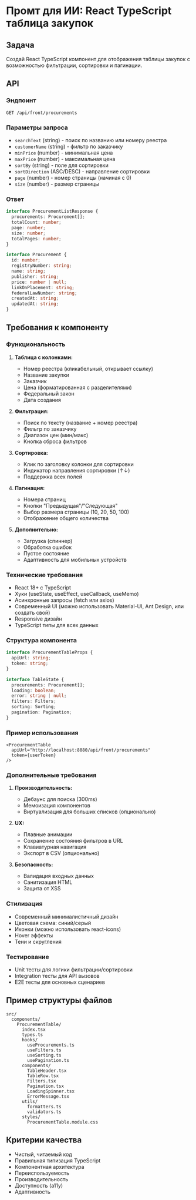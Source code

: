 # Промт для ИИ: React TypeScript таблица закупок

## Задача

Создай React TypeScript компонент для отображения таблицы закупок с возможностью фильтрации, сортировки и пагинации.

## API

### Эндпоинт
```
GET /api/front/procurements
```

### Параметры запроса
- `searchText` (string) - поиск по названию или номеру реестра
- `customerName` (string) - фильтр по заказчику
- `minPrice` (number) - минимальная цена
- `maxPrice` (number) - максимальная цена
- `sortBy` (string) - поле для сортировки
- `sortDirection` (ASC/DESC) - направление сортировки
- `page` (number) - номер страницы (начиная с 0)
- `size` (number) - размер страницы

### Ответ
```typescript
interface ProcurementListResponse {
  procurements: Procurement[];
  totalCount: number;
  page: number;
  size: number;
  totalPages: number;
}

interface Procurement {
  id: number;
  registryNumber: string;
  name: string;
  publisher: string;
  price: number | null;
  linkOnPlacement: string;
  federalLawNumber: string;
  createdAt: string;
  updatedAt: string;
}
```

## Требования к компоненту

### Функциональность
1. **Таблица с колонками:**
   - Номер реестра (кликабельный, открывает ссылку)
   - Название закупки
   - Заказчик
   - Цена (форматированная с разделителями)
   - Федеральный закон
   - Дата создания

2. **Фильтрация:**
   - Поиск по тексту (название + номер реестра)
   - Фильтр по заказчику
   - Диапазон цен (мин/макс)
   - Кнопка сброса фильтров

3. **Сортировка:**
   - Клик по заголовку колонки для сортировки
   - Индикатор направления сортировки (↑↓)
   - Поддержка всех полей

4. **Пагинация:**
   - Номера страниц
   - Кнопки "Предыдущая"/"Следующая"
   - Выбор размера страницы (10, 20, 50, 100)
   - Отображение общего количества

5. **Дополнительно:**
   - Загрузка (спиннер)
   - Обработка ошибок
   - Пустое состояние
   - Адаптивность для мобильных устройств

### Технические требования
- React 18+ с TypeScript
- Хуки (useState, useEffect, useCallback, useMemo)
- Асинхронные запросы (fetch или axios)
- Современный UI (можно использовать Material-UI, Ant Design, или создать свой)
- Responsive дизайн
- TypeScript типы для всех данных

### Структура компонента
```typescript
interface ProcurementTableProps {
  apiUrl: string;
  token: string;
}

interface TableState {
  procurements: Procurement[];
  loading: boolean;
  error: string | null;
  filters: Filters;
  sorting: Sorting;
  pagination: Pagination;
}
```

### Пример использования
```tsx
<ProcurementTable 
  apiUrl="http://localhost:8080/api/front/procurements"
  token={userToken}
/>
```

### Дополнительные требования
1. **Производительность:**
   - Дебаунс для поиска (300ms)
   - Мемоизация компонентов
   - Виртуализация для больших списков (опционально)

2. **UX:**
   - Плавные анимации
   - Сохранение состояния фильтров в URL
   - Клавиатурная навигация
   - Экспорт в CSV (опционально)

3. **Безопасность:**
   - Валидация входных данных
   - Санитизация HTML
   - Защита от XSS

### Стилизация
- Современный минималистичный дизайн
- Цветовая схема: синий/серый
- Иконки (можно использовать react-icons)
- Hover эффекты
- Тени и скругления

### Тестирование
- Unit тесты для логики фильтрации/сортировки
- Integration тесты для API вызовов
- E2E тесты для основных сценариев

## Пример структуры файлов
```
src/
  components/
    ProcurementTable/
      index.tsx
      types.ts
      hooks/
        useProcurements.ts
        useFilters.ts
        useSorting.ts
        usePagination.ts
      components/
        TableHeader.tsx
        TableRow.tsx
        Filters.tsx
        Pagination.tsx
        LoadingSpinner.tsx
        ErrorMessage.tsx
      utils/
        formatters.ts
        validators.ts
      styles/
        ProcurementTable.module.css
```

## Критерии качества
- Чистый, читаемый код
- Правильная типизация TypeScript
- Компонентная архитектура
- Переиспользуемость
- Производительность
- Доступность (a11y)
- Адаптивность
